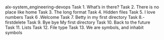 alx-system_engineering-devops
Task 1. What’s in there? 
Task 2. There is no place like home
Task 3. The long format
Task 4. Hidden files 
Task 5. I love numbers
Task 6 .Welcome
Task 7. Betty in my first directory 
Task 8.-firstdelete
Task 9. Bye bye My first directory
Task 10. Back to the future
Task 11. Lists
Task 12. File type 
Task 13.  We are symbols, and inhabit symbols
